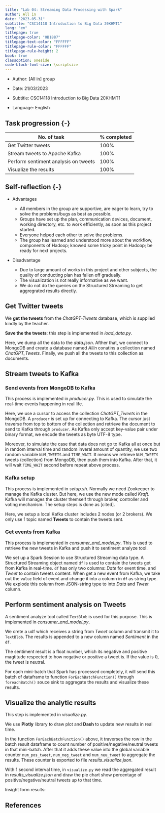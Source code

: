 ```yaml
---
title: "Lab 04: Streaming Data Processing with Spark"
author: All in
date: "2023-05-31"
subtitle: "CSC14118 Introduction to Big Data 20KHMT1"
lang: "en"
titlepage: true
titlepage-color: "0B1887"
titlepage-text-color: "FFFFFF"
titlepage-rule-color: "FFFFFF"
titlepage-rule-height: 2
book: true
classoption: oneside
code-block-font-size: \scriptsize
---
```


- Author: [All in] group

- Date: 21/03/2023

- Subtitle: CSC14118 Introduction to Big Data 20KHMT1

- Language: English

## **Task progression** {-}

| No. of task | % completed |
|-------------|-------------|
| Get Twitter tweets           | 100%        |
| Stream tweets to Apache Kafka           | 100%        |
| Perform sentiment analysis on tweets           | 100%        |
| Visualize the results         | 100%        |

## **Self-reflection** {-}

- Advantages

  - All members in the group are supportive, are eager to learn, try to solve the problems/bugs as best as possible.
  - Groups have set up the plan, communication devices, document, working directory, etc. to work efficiently, as soon as this project started.
  - Everyone helped each other to solve the problems.
  - The group has learned and understood more about the workflow, components of Hadoop; knowed some tricky point in Hadoop; be ready for next projects.

- Disadvantage

  - Due to large amount of works in this project and other subjects, the quality of conducting plan has fallen off gradually.
  - The visualization is not really informative as we want.
  - We do not do the queries on the Structured Streaming to get aggregrated results directly.

## Get Twitter tweets

We **get the tweets** from the *ChatGPT-Tweets* database, which is supplied kindly by the teacher.

**Save the the tweets**: this step is implemented in *load_data.py*.

Here, we dump all the data to the *data.json*. Afther that, we connect to MongoDB and create a database named *Allin* conatins a collection named *ChatGPT_Tweets*. Finally, we push all the tweets to this collection as documents.

## Stream tweets to Kafka

### Send events from MongoDB to Kafka

This process is implemented in *producer.py*. This is used to simulate the real-time events happening in real life.

Here, we use a cursor to access the collection *ChatGPT_Tweets* in the MongoDB. A `producer` is set up for connecting to Kafka. The cursor just traverse from top to bottom of the collection and retrieve the document to send to Kafka through `producer`. As Kafka only accept key-value pair under binary format, we encode the tweets as byte UTF-8 type.

Moreover, to simulate the case that data does not go to Kafka all at once but in random interval time and random inveral amount of quantity,  we use two random variable `NUM_TWEETS` and `TIME_WAIT`. It means we retrieve `NUM_TWEETS` tweets (collection) from MongoDB, then push them into Kafka. After that, it will wait `TIME_WAIT` second before repeat above process.

### Kafka setup

This process is implemented in *setup.sh*. Normally we need Zookeeper to manage the Kafka cluster. But here, we use the new mode called *Kraft*. Kafka will manages the cluster themself through broker, controller and voting mechanism. The setup steps is done as [cited].

Here, we setup a local Kafka cluster includes 2 nodes (or 2 brokers). We only use 1 topic named **Tweets** to contain the tweets sent.

### Get events from Kafka

This process is implemented in *consumer_and_model.py*. This is used to retrieve the new tweets in Kafka and push it to sentiment analyze tool.

We set up a Spark Session to use Structured Streaming data type. A Structured Streaming object named `df` is used to contain the tweets get from Kafka in real-time. `df` has only two columns: *Date* for event time, and *Tweet* to contain tweets content. When get a new event from Kafka, we take out the `value` field of event and change it into a column in `df` as string type. We explode this column from JSON-string type to into *Data* and *Tweet* column.

## Perform sentiment analysis on Tweets

A sentiment analyze tool called `TextBlob` is used for this purpose. This is implemented in *consumer_and_model.py*.

We crete a udf which receives a string from *Tweet* column and transmit it to `TextBlob`. The results is appended to a new column named *Sentiment* in the `df`.

The sentiment result is a float number, which its negative and positive magtitude respected to how negative or positive a tweet is. If the value is 0, the tweet is neutral.

For each mini-batch that Spark has processed completely, it will send this batch of dataframe to function `ForEachBatchFunction()` through `foreachBatch()` souce sink to aggregate the results and visualize these results.

## Visualize the analytic results

This step is implemented in *visualize.py*.

We use **Plotly** library to draw plot and **Dash** to update new results in real time.

In the function `ForEachBatchFunction()` above, it traverses the row in the batch result dataframe to count number of positive/negative/neutral tweets in that mini-batch. After that it adds these value into the global variable counter `num_pos_tweet`, `num_neg_tweet` and `num_neu_tweet` to aggregate the results. These counter is exported to file *results_visualize.json*.

With 1 second interval time, in `visualize.py` we read the aggregated result in *results_visualize.json* and draw the pie chart show percentage of positive/negative/neutral tweets up to that time.

Insight form results:

## **References**
